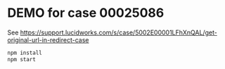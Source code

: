 # DEMO for case 00025086

See https://support.lucidworks.com/s/case/5002E00001LFhXnQAL/get-original-url-in-redirect-case

```bash
npm install
npm start
```